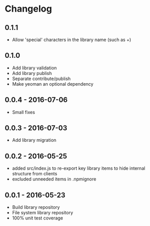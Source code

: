 # Changelog

## 0.1.1

- Allow 'special' characters in the library name (such as +)

## 0.1.0

- Add library validation
- Add library publish
- Separate contribute/publish
- Make yeoman an optional dependency


## 0.0.4 - 2016-07-06

- Small fixes

## 0.0.3 - 2016-07-03

- Add library migration

## 0.0.2 - 2016-05-25

- added src/index.js to re-export key library items to hide internal structure from clients
- excluded unneeded items in .npmignore


## 0.0.1 - 2016-05-23

- Build library repository
- File system library repository
- 100% unit test coverage

